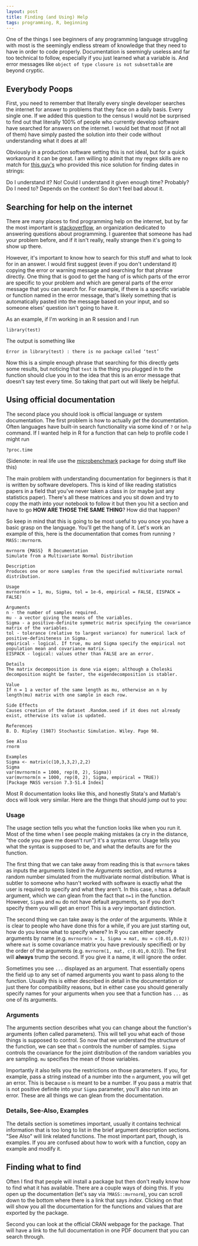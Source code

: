 ```yaml
---
layout: post
title: Finding (and Using) Help
tags: programming, R, beginning
---
```


One of the things I see beginners of any programming language struggling with most is the seemingly endless stream of knowledge that they need to have in order to code properly. Documentation is seemingly useless and far too technical to follow, especially if you just learned what a variable is. And error messages like `object of type closure is not subsettable` are beyond cryptic. 

## Everybody Poops

First, you need to remember that literally every single developer searches the internet for answer to problems that they face on a daily basis. Every single one. If we added this question to the census I would not be surprised to find out that literally 100% of people who currently develop software have searched for answers on the internet. I would bet that most (if not all of them) have simply pasted the solution into their code without understanding what it does at all!

Obviously in a production software setting this is not ideal, but for a quick workaround it can be great. I am willing to admit that my regex skills are no match for [this guy's]() who provided this nice solution for finding dates in strings:



Do I understand it? No! Could I understand it given enough time? Probably? Do I need to? Depends on the context! So don't feel bad about it.

## Searching for help on the internet

There are many places to find programming help on the internet, but by far the most important is [stackoverflow](stackoverflow.org), an organization dedicated to answering questions about programming. I guarentee that someone has had your problem before, and if it isn't really, really strange then it's going to show up there. 

However, it's important to know how to search for this stuff and what to look for in an answer. I would first suggest (even if you don't understand it) copying the error or warning message and searching for that phrase directly. One thing that is good to get the hang of is which parts of the error are specific to your problem and which are general parts of the error message that you can search for. For example, if there is a specific variable or function named in the error message, that's likely something that is automatically pasted into the message based on your input, and so someone elses' question isn't going to have it.

As an example, if I'm working in an R session and I run

```
library(test)
```

The output is something like 

```
Error in library(test) : there is no package called ‘test’
```

Now this is a simple enough phrase that searching for this directly gets some results, but noticing that `test` is the thing you plugged in to the function should clue you in to the idea that this is an error message that doesn't say test every time. So taking that part out will likely be helpful.

## Using official documentation

The second place you should look is official language or system documentation. The first problem is how to actually _get_ the documentation. Often languages have built-in search functionality via some kind of `?` or `help` command. If I wanted help in R for a function that can help to profile code I might run

```
?proc.time
```

(Sidenote: in real life use the [microbenchmark]() package for doing stuff like this)

The main problem with understanding documentation for beginners is that it is written by software developers. This is kind of like reading statistics papers in a field that you've never taken a class in (or maybe just any statistics paper). There's all these matrices and you sit down and try to copy the math into your notebook to follow it but then you hit a section and have to go **HOW ARE THOSE THE SAME THING**? How did that happen?

So keep in mind that this is going to be most useful to you once you have a basic grasp on the language. You'll get the hang of it. Let's work an example of this, here is the documentation that comes from running `?MASS::mvrnorm`.

```
mvrnorm {MASS}	R Documentation
Simulate from a Multivariate Normal Distribution

Description
Produces one or more samples from the specified multivariate normal distribution.

Usage
mvrnorm(n = 1, mu, Sigma, tol = 1e-6, empirical = FALSE, EISPACK = FALSE)

Arguments
n - the number of samples required.
mu - a vector giving the means of the variables.
Sigma - a positive-definite symmetric matrix specifying the covariance matrix of the variables.
tol - tolerance (relative to largest variance) for numerical lack of positive-definiteness in Sigma.
empirical - logical. If true, mu and Sigma specify the empirical not population mean and covariance matrix.
EISPACK	- logical: values other than FALSE are an error.

Details 
The matrix decomposition is done via eigen; although a Choleski decomposition might be faster, the eigendecomposition is stabler.

Value
If n = 1 a vector of the same length as mu, otherwise an n by length(mu) matrix with one sample in each row.

Side Effects
Causes creation of the dataset .Random.seed if it does not already exist, otherwise its value is updated.

References
B. D. Ripley (1987) Stochastic Simulation. Wiley. Page 98.

See Also
rnorm

Examples
Sigma <- matrix(c(10,3,3,2),2,2)
Sigma
var(mvrnorm(n = 1000, rep(0, 2), Sigma))
var(mvrnorm(n = 1000, rep(0, 2), Sigma, empirical = TRUE))
[Package MASS version 7.3-51.4 Index]
```

Most R documentation looks like this, and honestly Stata's and Matlab's docs will look very similar. Here are the things that should jump out to you:

### Usage

The usage section tells you what the function looks like when you run it. Most of the time when I see people making mistakes (a cry in the distance, "the code you gave me doesn't run") it's a syntax error. Usage tells you what the syntax is supposed to be, and what the defaults are for the function. 

The first thing that we can take away from reading this is that `mvrnorm` takes as inputs the arguments listed in the _Arguments_ section, and returns a random number simulated from the multivariate normal distribution. What is subtler to someone who hasn't worked with software is exactly what the user is required to specify and what they aren't. In this case, `n` has a default argument, which we can glean from the fact that `n=1` in the function. However, `Sigma` and `mu` do not have default arguments, so if you don't specify them you will get an error! This is a _very_ important distinction.

The second thing we can take away is the _order_ of the arguments. While it is clear to people who have done this for a while, if you are just starting out, how do you know what to specify where? In R you can either specify arguments by name (e.g. `mvrnorm(n = 1, Sigma = mat, mu = c(0.01,0.02))` where `mat` is some covariance matrix you have previously specified) or by the order of the arguments (e.g. `mvrnorm(1, mat, c(0.01,0.02)`)). The first will **always** trump the second. If you give it a name, it will ignore the order.

Sometimes you see `...` displayed as an argument. That essentially opens the field up to any set of named arguments you want to pass along to the function. Usually this is either described in detail in the documentation or just there for compatibility reasons, but in either case you should generally specify names for your arguments when you see that a function has `...` as one of its arguments.

### Arguments

The arguments section describes what you can change about the function's arguments (often called parameters). This will tell you what each of those things is supposed to control. So now that we understand the structure of the function, we can see that `n` controls the number of samples. `Sigma` controls the covariance for the joint distribution of the random variables you are sampling. `mu` specifies the mean of those variables. 

Importantly it also tells you the restrictions on those parameters. If you, for example, pass a string instead of a number into the `n` argument, you will get an error. This is because `n` is meant to be a number. If you pass a matrix that is not positive definite into your `Sigma` parameter, you'll also run into an error. These are all things we can glean from the documentation.

### Details, See-Also, Examples

The details section is sometimes important, usually it contains technical information that is too long to list in the brief argument description sections. "See Also" will link related functions. The most important part, though, is examples. If you are confused about how to work with a function, copy an example and modify it.

## Finding what to find

Often I find that people will install a package but then don't really know how to find what it has available. There are a couple ways of doing this. If you open up the documentation (let's say via `?MASS::mvrnorm`), you can scroll down to the bottom where there is a link that says _index_. Clicking on that will show you all the documentation for the functions and values that are exported by the package.

Second you can look at the official CRAN webpage for the package. That will have a link to the full documentation in one PDF document that you can search through.
